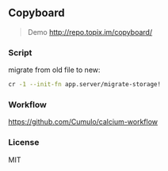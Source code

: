 
Copyboard
------

> Demo http://repo.topix.im/copyboard/

### Script

migrate from old file to new:

```bash
cr -1 --init-fn app.server/migrate-storage!
```

### Workflow

https://github.com/Cumulo/calcium-workflow

### License

MIT
